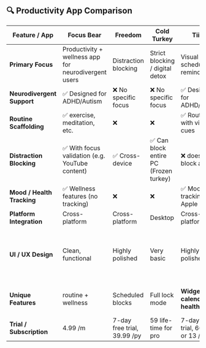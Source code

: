 ## 🔍 Productivity App Comparison

| Feature / App                | **Focus Bear**                                            | **Freedom**                        | **Cold Turkey**                    | **Tiimo**                            | **Routinery**                          |
|-----------------------------|------------------------------------------------------------|------------------------------------|------------------------------------|----------------------------------------|----------------------------------------|
| **Primary Focus**           | Productivity + wellness app for neurodivergent users       | Distraction blocking               | Strict blocking / digital detox    | Visual scheduling & reminders          | Step-based habit routines              |
| **Neurodivergent Support**  | ✅ Designed for ADHD/Autism                                | ❌ No specific focus               | ❌ No specific focus               | ✅ Designed for ADHD/Autism           | ✅ Designed for everyone and ADHD   |
| **Routine Scaffolding**     | ✅ exercise, meditation, etc.                              | ❌                                 | ❌                                 | ✅ Routines with visual cues            | ✅ Customizable routine timer           |
| **Distraction Blocking**    | ✅ With focus validation (e.g. YouTube content)            | ✅ Cross-device                    | ✅ Can block entire PC (Frozen turkey) | ❌ doesn't block apps              | ❌                                      |
| **Mood / Health Tracking**  | ✅ Wellness features (no tracking)                        | ❌                                 | ❌                                 | ✅ Mood tracking with Apple Health     | ❌                                      |
| **Platform Integration**    | Cross-platform                                             | Cross-platform                     | Desktop                            | Cross-platform                          | iOS/Android                            |
| **UI / UX Design**          | Clean, functional                                          | Highly polished                    | Very basic                         | Highly polished                         | Simple but less responsive UI (iPhone dynamic island not compatible)|
| **Unique Features**         | routine + wellness                                         | Scheduled blocks                   | Full lock mode                     | **Widgets, calendar + health sync**     | Multi-language, Widgets, Add friends   |
| **Trial / Subscription**    | 4.99 /m                                                    | 7-day free trial, 39.99 /py        | 59 life-time for pro               | 7-day free trial, 66 /py or 13 /pm      | 7-day free trial, 30USD /py
